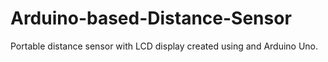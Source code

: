 # Arduino-based-Distance-Sensor
Portable distance sensor with LCD display created using and Arduino Uno.  
